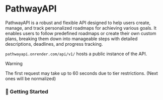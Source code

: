 # PathwayAPI

PathwayAPI is a robust and flexible API designed to help users create, manage, and track personalized roadmaps for achieving various goals. It enables users to follow predefined roadmaps or create their own custom plans, breaking them down into manageable steps with detailed descriptions, deadlines, and progress tracking.

`pathwayapi.onrender.com/api/v1/` hosts a public instance of the API. 

> [!WARNING]
> The first request may take up to 60 seconds due to tier restrictions. (Next ones will be normalized)

### 🚀 Getting Started
